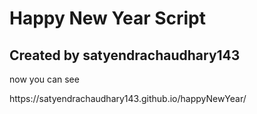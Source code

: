 <h1>Happy New Year Script </h1>
<h2>Created by satyendrachaudhary143</h2>
<p>now you can see</p> https://satyendrachaudhary143.github.io/happyNewYear/
